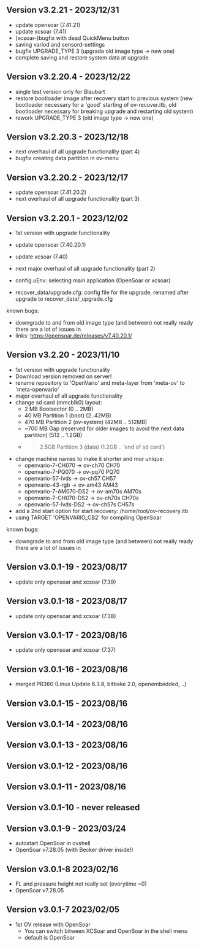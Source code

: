 Version v3.2.21 - 2023/12/31
------------------------------
- update opensoar (7.41.21)
- update xcsoar (7.41)
- (xcsoar-)bugfix with dead QuickMenu button
- saving variod and sensord-settings
- bugfix UPGRADE_TYPE 3 (upgrade old image type -> new one)
- complete saving and restore system data at upgrade

Version v3.2.20.4 - 2023/12/22
------------------------------
- single test version only for Blaubart
- restore bootloader image after recovery start to previous system
  (new bootloader necessary for a 'good' starting of ov-recover.itb, old
   bootloader necessary for breaking upgrade and restarting old system)
- rework UPGRADE_TYPE 3 (old image type -> new one)

Version v3.2.20.3 - 2023/12/18
------------------------------
- next overhaul of all upgrade functionality (part 4)
- bugfix creating data partition in ov-menu

Version v3.2.20.2 - 2023/12/17
------------------------------
- update opensoar (7.41.20.2)
- next overhaul of all upgrade functionality (part 3)

Version v3.2.20.1 - 2023/12/02
------------------------------
- 1st version with upgrade functionality

- update opensoar (7.40.20.1)
- update xcsoar (7.40)
- next major overhaul of all upgrade functionality (part 2)
- config.uEnv: selecting main application (OpenSoar or xcsoar)
- recover_data/upgrade.cfg: config file for the upgrade, renamed after upgrade
  to recover_data/_upgrade.cfg

known bugs:
- downgrade to and from old image type (and between) not really ready
  there are a lot of issues in
- links: https://opensoar.de/releases/v7.40.20.1/ 

Version v3.2.20 - 2023/11/10
------------------------------
- 1st version with upgrade functionality
- Download version removed on server!
- rename repository to 'OpenVario' and meta-layer from 'meta-ov' to 
  'meta-openvario'
- major overhaul of all upgrade functionality
- change sd card (mmcblk0) layout:
  * 2 MB Bootsector  (0 .. 2MB)
  * 40 MB Partition 1 (boot) (2..42MB)
  * 470 MB Partition 2 (ov-system) (42MB .. 512MB)
  * ~700 MB Gap (reserved for older images to avoid the next data partition)
    (512 .. 1.2GB)
  * >2.5GB Partition 3 (data) (1.2GB .. 'end of sd card')
- change machine names to make it shorter and mor unique:
  * openvario-7-CH070       -> ov-ch70          CH70
  * openvario-7-PQ070       -> ov-pq70          PQ70
  * openvario-57-lvds       -> ov-ch57          CH57
  * openvario-43-rgb        -> ov-am43          AM43
  * openvario-7-AM070-DS2   -> ov-am70s         AM70s
  * openvario-7-CH070-DS2   -> ov-ch70s         CH70s
  * openvario-57-lvds-DS2   -> ov-ch57s         CH57s
- add a 2nd start option for start recovery: /home/root/ov-recovery.itb
- using TARGET 'OPENVARIO_CB2' for compiling OpenSoar


known bugs:
- downgrade to and from old image type (and between) not really ready
  there are a lot of issues in

Version v3.0.1-19 - 2023/08/17
------------------------------
* update only opensoar and xcsoar (7.39)

Version v3.0.1-18 - 2023/08/17
------------------------------
* update only opensoar and xcsoar (7.38)

Version v3.0.1-17 - 2023/08/16
------------------------------
* update only opensoar and xcsoar (7.37)

Version v3.0.1-16 - 2023/08/16
------------------------------
* merged PR360 (Linux Update 6.3.8, bitbake 2.0, openembedded, ..)

Version v3.0.1-15 - 2023/08/16
------------------------------

Version v3.0.1-14 - 2023/08/16
------------------------------

Version v3.0.1-13 - 2023/08/16
------------------------------

Version v3.0.1-12 - 2023/08/16
------------------------------

Version v3.0.1-11 - 2023/08/16 
------------------------------

Version v3.0.1-10 - never released 
------------------------------

Version v3.0.1-9 - 2023/03/24
------------------------------
* autostart OpenSoar in ovshell
* OpenSoar v7.28.05 (with Becker driver inside!)

Version v3.0.1-8  2023/02/16
------------------------------
* FL and pressure height not really set (everytime ~0)
* OpenSoar v7.28.05

Version v3.0.1-7 2023/02/05
------------------------------
 
* 1st OV release with OpenSoar
    * You can switch bitween XCSoar and OpenSoar in the shell menu
    * default is OpenSoar
